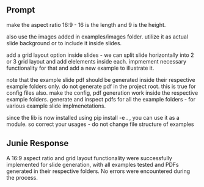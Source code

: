 ## Prompt

make the aspect ratio 16:9 - 16 is the length and 9 is the height.

also use the images added in examples/images folder. utilize it as actual slide background or to include it inside
slides.

add a grid layout option inside slides - we can split slide horizontally into 2 or 3 grid layout and add elelements
inside each. impmement necessary functionality for that and add a new example to illustrate it.

note that the example slide pdf should be generated inside their respective example folders only. do not generate pdf in
the project root. this is true for config files also. make the config, pdf generation work inside the respective example
folders. generate and inspect pdfs for all the example folders - for various example slide implmenetations.

since the lib is now installed using pip install -e . , you can use it as a module. so correct your usages - do not
change file structure of examples

## Junie Response

A 16:9 aspect ratio and grid layout functionality were successfully implemented for slide generation, with all examples
tested and PDFs generated in their respective folders. No errors were encountered during the process.
